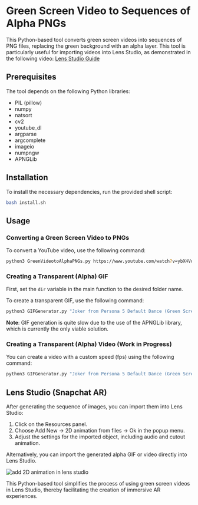 # Green Screen Video to Sequences of Alpha PNGs

This Python-based tool converts green screen videos into sequences of PNG files, replacing the green background with an alpha layer. This tool is particularly useful for importing videos into Lens Studio, as demonstrated in the following video: [Lens Studio Guide](https://www.youtube.com/watch?v=7kmFh8KtgEg)

## Prerequisites

The tool depends on the following Python libraries:
- PIL (pillow)
- numpy
- natsort
- cv2
- youtube_dl
- argparse
- argcomplete
- imageio
- numpngw
- APNGLib

## Installation

To install the necessary dependencies, run the provided shell script:

```bash
bash install.sh
```

## Usage

### Converting a Green Screen Video to PNGs

To convert a YouTube video, use the following command:

```bash
python3 GreenVideotoAlphaPNGs.py https://www.youtube.com/watch?v=ybX4VuArZOQ
```

### Creating a Transparent (Alpha) GIF

First, set the `dir` variable in the main function to the desired folder name. 

To create a transparent GIF, use the following command:

```bash
python3 GIFGenerator.py "Joker from Persona 5 Default Dance (Green Screen)-ybX4VuArZOQ_alpha"
```

**Note**: GIF generation is quite slow due to the use of the APNGLib library, which is currently the only viable solution.

### Creating a Transparent (Alpha) Video (Work in Progress)

You can create a video with a custom speed (fps) using the following command:

```bash
python3 GIFGenerator.py "Joker from Persona 5 Default Dance (Green Screen)-ybX4VuArZOQ_alpha" --fps 24
```

## Lens Studio (Snapchat AR)

After generating the sequence of images, you can import them into Lens Studio:

1. Click on the Resources panel.
2. Choose Add New -> 2D animation from files -> Ok in the popup menu.
3. Adjust the settings for the imported object, including audio and cutout animation.

Alternatively, you can import the generated alpha GIF or video directly into Lens Studio.

![add 2D animation in lens studio](https://raw.githubusercontent.com/antoinebou13/GreenScreenVideotoAlphaPNGs/master/images/addanim.jpg "add 2D animation")

This Python-based tool simplifies the process of using green screen videos in Lens Studio, thereby facilitating the creation of immersive AR experiences.
